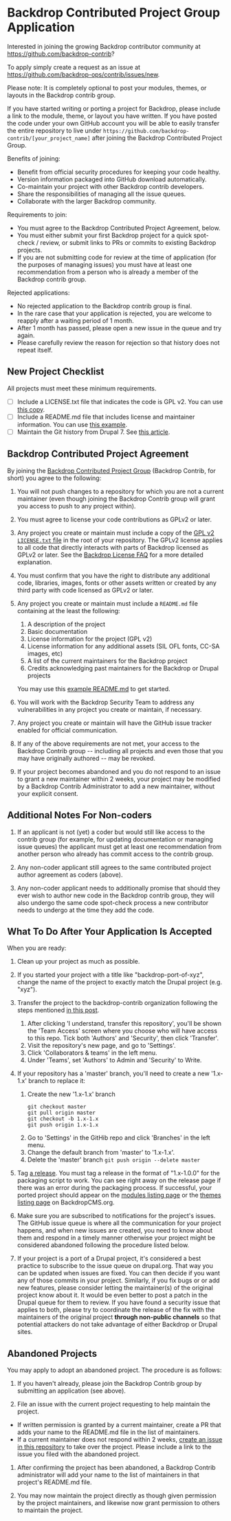Backdrop Contributed Project Group Application
==============================================

Interested in joining the growing Backdrop contributor community at
https://github.com/backdrop-contrib?

To apply simply create a request as an issue at
https://github.com/backdrop-ops/contrib/issues/new.

Please note: It is completely optional to post your modules, themes, or layouts
in the Backdrop contrib group.

If you have started writing or porting a project for Backdrop, please include a
link to the module, theme, or layout you have written. If you have posted the
code under your own GitHub account you will be able to easily transfer the
entire repository to live under
`https://github.com/backdrop-contrib/[your_project_name]` after joining the
Backdrop Contributed Project Group.

Benefits of joining:

- Benefit from official security procedures for keeping your code healthy.
- Version information packaged into GitHub download automatically.
- Co-maintain your project with other Backdrop contrib developers.
- Share the responsibilities of managing all the issue queues.
- Collaborate with the larger Backdrop community.

Requirements to join:

- You must agree to the Backdrop Contributed Project Agreement, below.
- You must either submit your first Backdrop project for a quick spot-check / review,
  or submit links to PRs or commits to existing Backdrop projects.
- If you are not submitting code for review at the time of application (for the
  purposes of managing issues) you must have at least one recommendation from a
  person who is already a member of the Backdrop contrib group.

Rejected applications:

- No rejected application to the Backdrop contrib group is final.
- In the rare case that your application is rejected, you are welcome to reapply
  after a waiting period of 1 month.
- After 1 month has passed, please open a new issue in the queue and try again.
- Please carefully review the reason for rejection so that history does not
  repeat itself.

New Project Checklist
---------------------

All projects must meet these minimum requirements.

- [ ] Include a LICENSE.txt file that indicates the code is GPL v2. You can use
[this copy](https://raw.githubusercontent.com/backdrop-ops/contrib/master/examples/LICENSE.txt).
- [ ] Include a README.md file that includes license and maintainer information.
You can use [this example](https://raw.githubusercontent.com/backdrop-ops/contrib/master/examples/README.md).
- [ ] Maintain the Git history from Drupal 7. See
[this article](http://tag1consulting.com/blog/how-maintain-contrib-modules-drupal-and-backdrop-same-time-part-2).

Backdrop Contributed Project Agreement
--------------------------------------

By joining the [Backdrop Contributed Project Group](https://github.com/backdrop-contrib)
(Backdrop Contrib, for short) you agree to the following:

1. You will not push changes to a repository for which you are not a current
   maintainer (even though joining the Backdrop Contrib group will grant you
   access to push to any project within).

1. You must agree to license your code contributions as GPLv2 or later.

1. Any project you create or maintain must include a copy of the [GPL v2
   `LICENSE.txt` file](https://github.com/backdrop-ops/contrib/blob/master/examples/LICENSE.txt)
   in the root of your repository. The GPLv2 license applies to all code that
   directly interacts with parts of Backdrop licensed as GPLv2 or later. See the
   [Backdrop License FAQ](https://backdropcms.org/license) for a more detailed
   explanation.

1. You must confirm that you have the right to distribute any additional code,
   libraries, images, fonts or other assets written or created by any third
   party with code licensed as GPLv2 or later.

1. Any project you create or maintain must include a `README.md` file containing
   at the least the following:
    1. A description of the project
    1. Basic documentation
    1. License information for the project (GPL v2)
    1. License information for any additional assets (SIL OFL fonts, CC-SA
       images, etc)
    1. A list of the current maintainers for the Backdrop project
    1. Credits acknowledging past maintainers for the Backdrop or Drupal
       projects

   You may use this [example README.md](https://github.com/backdrop-ops/contrib/blob/master/examples/README.md)
   to get started.

1. You will work with the Backdrop Security Team to address any vulnerabilities
   in any project you create or maintain, if necessary.

1. Any project you create or maintain will have the GitHub issue tracker enabled
   for official communication.

1. If any of the above requirements are not met, your access to the Backdrop
   Contrib group -- including all projects and even those that you may have
   originally authored -- may be revoked.

1. If your project becomes abandoned and you do not respond to an issue to grant
   a new maintainer within 2 weeks, your project may be modified by a Backdrop
   Contrib Administrator to add a new maintainer, without your explicit consent.

Additional Notes For Non-coders
-------------------------------

1. If an applicant is not (yet) a coder but would still like access to the
   contrib group (for example, for updating documentation or managing issue
   queues) the applicant must get at least one recommendation from another
   person who already has commit access to the contrib group.

1. Any non-coder applicant still agrees to the same contributed project author
   agreement as coders (above).

1. Any non-coder applicant needs to additionally promise that should they ever
   wish to author new code in the Backdrop contrib group, they will also undergo
   the same code spot-check process a new contributor needs to undergo at the
   time they add the code.

What To Do After Your Application Is Accepted
---------------------------------------------
When you are ready:

1. Clean up your project as much as possible.

1. If you started your project with a title like "backdrop-port-of-xyz", change
   the name of the project to exactly match the Drupal project (e.g. "xyz").

1. Transfer the project to the backdrop-contrib organization following the steps
   mentioned [in this post](https://help.github.com/articles/transferring-a-repository-owned-by-your-personal-account/#transferring-to-an-organization).
    1. After clicking 'I understand, transfer this repository', you'll be shown
       the 'Team Access' screen where you choose who will have access to this
       repo. Tick both 'Authors' and 'Security', then click 'Transfer'.
    1. Visit the repository's new page, and go to 'Settings'.
    1. Click 'Collaborators & teams' in the left menu.
    1. Under 'Teams', set 'Authors' to Admin and 'Security' to Write.

1. If your repository has a 'master' branch, you'll need to create a new
   '1.x-1.x' branch to replace it:
    1. Create the new '1.x-1.x' branch
       ```
       git checkout master
       git pull origin master
       git checkout -b 1.x-1.x
       git push origin 1.x-1.x
       ```
    1. Go to 'Settings' in the GitHib repo and click 'Branches' in the left
       menu.
    1. Change the default branch from 'master' to '1.x-1.x'.
    1. Delete the 'master' branch
       `git push origin --delete master`

1. Tag [a release](https://help.github.com/articles/creating-releases/). You
   must tag a release in the format of "1.x-1.0.0" for the packaging script to
   work. You can see right away on the release page if there was an error during
   the packaging process. If successful, your ported project should appear on
   the [modules listing page](https://backdropcms.org/modules) or the
   [themes listing page](https://backdropcms.org/themes) on BackdropCMS.org.

1. Make sure you are subscribed to notifications for the project's issues. The
   GitHub issue queue is where all the communication for your project happens,
   and when new issues are created, you need to know about them and respond in a
   timely manner otherwise your project might be considered abandoned following
   the procedure listed below.

1. If your project is a port of a Drupal project, it's considered a best
   practice to subscribe to the issue queue on drupal.org. That way you can be
   updated when issues are fixed. You can then decide if you want any of those
   commits in your project. Similarly, if you fix bugs or or add new features,
   please consider letting the maintainer(s) of the original project know about
   it. It would be even better to post a patch in the Drupal queue for them to
   review. If you have found a security issue that applies to both, please try
   to coordinate the release of the fix with the maintainers of the original
   project **through non-public channels** so that potential attackers do not
   take advantage of either Backdrop or Drupal sites.


Abandoned Projects
------------------

You may apply to adopt an abandoned project. The procedure is as follows:

1. If you haven't already, please join the Backdrop Contrib group by submitting
   an application (see above).

1. File an issue with the current project requesting to help maintain the
   project.

  - If written permission is granted by a current maintainer, create a PR that
    adds your name to the README.md file in the list of maintainers.
  - If a current maintainer does not respond within 2 weeks, [create an issue
    in this repository](https://github.com/backdrop-ops/contrib/issues/new)
    to take over the project. Please include a link to the issue you filed with
    the abandoned project.

1. After confirming the project has been abandoned, a Backdrop Contrib
   administrator will add your name to the list of maintainers in that project's
   README.md file.

1. You may now maintain the project directly as though given permission by the
   project maintainers, and likewise now grant permission to others to maintain
   the project.
